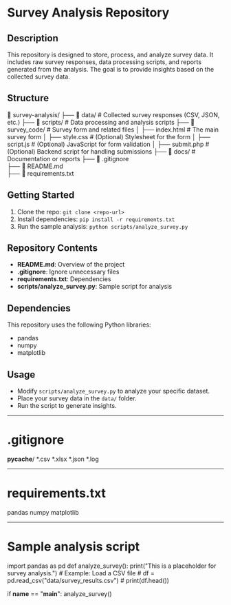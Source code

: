 # Survey Analysis Repository

## Description
This repository is designed to store, process, and analyze survey data. It includes raw survey responses, data processing scripts, and reports generated from the analysis. The goal is to provide insights based on the collected survey data.

## Structure
📂 survey-analysis/
 ├── 📂 data/           # Collected survey responses (CSV, JSON, etc.)
 ├── 📂 scripts/        # Data processing and analysis scripts
 ├── 📂 survey_code/    # Survey form and related files
 │   ├── index.html     # The main survey form
 │   ├── style.css      # (Optional) Stylesheet for the form
 │   ├── script.js      # (Optional) JavaScript for form validation
 │   ├── submit.php     # (Optional) Backend script for handling submissions
 ├── 📂 docs/           # Documentation or reports
 ├── 📄 .gitignore      
 ├── 📄 README.md      
 ├── 📄 requirements.txt


## Getting Started
1. Clone the repo: `git clone <repo-url>`
2. Install dependencies: `pip install -r requirements.txt`
3. Run the sample analysis: `python scripts/analyze_survey.py`

## Repository Contents
- **README.md**: Overview of the project
- **.gitignore**: Ignore unnecessary files
- **requirements.txt**: Dependencies
- **scripts/analyze_survey.py**: Sample script for analysis

## Dependencies
This repository uses the following Python libraries:
- pandas
- numpy
- matplotlib

## Usage
- Modify `scripts/analyze_survey.py` to analyze your specific dataset.
- Place your survey data in the `data/` folder.
- Run the script to generate insights.

---

# .gitignore
__pycache__/
*.csv
*.xlsx
*.json
*.log

---

# requirements.txt
pandas
numpy
matplotlib

---

# Sample analysis script
import pandas as pd
def analyze_survey():
    print("This is a placeholder for survey analysis.")
    # Example: Load a CSV file
    # df = pd.read_csv("data/survey_results.csv")
    # print(df.head())

if __name__ == "__main__":
    analyze_survey()
